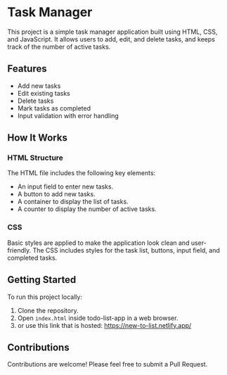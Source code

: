 # Task Manager

This project is a simple task manager application built using HTML, CSS, and JavaScript. It allows users to add, edit, and delete tasks, and keeps track of the number of active tasks.

## Features

- Add new tasks
- Edit existing tasks
- Delete tasks
- Mark tasks as completed
- Input validation with error handling

## How It Works

### HTML Structure

The HTML file includes the following key elements:

- An input field to enter new tasks.
- A button to add new tasks.
- A container to display the list of tasks.
- A counter to display the number of active tasks.

### CSS

Basic styles are applied to make the application look clean and user-friendly. The CSS includes styles for the task list, buttons, input field, and completed tasks.

## Getting Started

To run this project locally:

1. Clone the repository.
2. Open `index.html` inside todo-list-app in a web browser.
3. or use this link that is hosted: https://new-to-list.netlify.app/

## Contributions

Contributions are welcome! Please feel free to submit a Pull Request.
